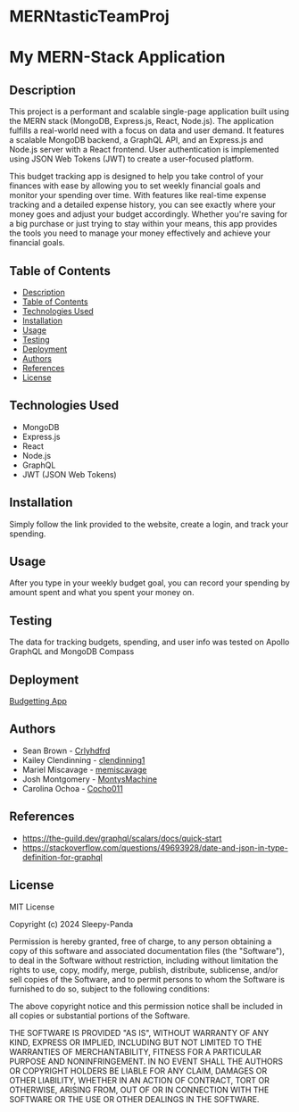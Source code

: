 # MERNtasticTeamProj

# My MERN-Stack Application

## Description
This project is a performant and scalable single-page application built using the MERN stack (MongoDB, Express.js, React, Node.js). The application fulfills a real-world need with a focus on data and user demand. It features a scalable MongoDB backend, a GraphQL API, and an Express.js and Node.js server with a React frontend. User authentication is implemented using JSON Web Tokens (JWT) to create a user-focused platform.

This budget tracking app is designed to help you take control of your finances with ease by allowing you to set weekly financial goals and monitor your spending over time. With features like real-time expense tracking and a detailed expense history, you can see exactly where your money goes and adjust your budget accordingly. Whether you're saving for a big purchase or just trying to stay within your means, this app provides the tools you need to manage your money effectively and achieve your financial goals. 

## Table of Contents
- [Description](#description)
- [Table of Contents](#table-of-contents)
- [Technologies Used](#technologies-used)
- [Installation](#installation)
- [Usage](#usage)
- [Testing](#testing)
- [Deployment](#deployment)
- [Authors](#authors)
- [References](#references)
- [License](#license)

## Technologies Used
- MongoDB
- Express.js
- React
- Node.js
- GraphQL
- JWT (JSON Web Tokens)


## Installation

Simply follow the link provided to the website, create a login, and track your spending. 

## Usage

After you type in your weekly budget goal, you can record your spending by amount spent and what you spent your money on.

## Testing

The data for tracking budgets, spending, and user info was tested on Apollo GraphQL and MongoDB Compass

## Deployment

[Budgetting App](https://merntasticteamproj.onrender.com/)

## Authors
- Sean Brown - [Crlyhdfrd](https://github.com/Crlyhdfrd)
- Kailey Clendinning - [clendinning1](https://github.com/clendinning1)
- Mariel Miscavage - [memiscavage](https://github.com/memiscavage)
- Josh Montgomery - [MontysMachine](https://github.com/MontysMachine)
- Carolina Ochoa - [Cocho011](https://github.com/Cocho011)

## References
- https://the-guild.dev/graphql/scalars/docs/quick-start
- https://stackoverflow.com/questions/49693928/date-and-json-in-type-definition-for-graphql

## License

MIT License

Copyright (c) 2024 Sleepy-Panda

Permission is hereby granted, free of charge, to any person obtaining a copy
of this software and associated documentation files (the "Software"), to deal
in the Software without restriction, including without limitation the rights
to use, copy, modify, merge, publish, distribute, sublicense, and/or sell
copies of the Software, and to permit persons to whom the Software is
furnished to do so, subject to the following conditions:

The above copyright notice and this permission notice shall be included in all
copies or substantial portions of the Software.

THE SOFTWARE IS PROVIDED "AS IS", WITHOUT WARRANTY OF ANY KIND, EXPRESS OR
IMPLIED, INCLUDING BUT NOT LIMITED TO THE WARRANTIES OF MERCHANTABILITY,
FITNESS FOR A PARTICULAR PURPOSE AND NONINFRINGEMENT. IN NO EVENT SHALL THE
AUTHORS OR COPYRIGHT HOLDERS BE LIABLE FOR ANY CLAIM, DAMAGES OR OTHER
LIABILITY, WHETHER IN AN ACTION OF CONTRACT, TORT OR OTHERWISE, ARISING FROM,
OUT OF OR IN CONNECTION WITH THE SOFTWARE OR THE USE OR OTHER DEALINGS IN THE
SOFTWARE.
